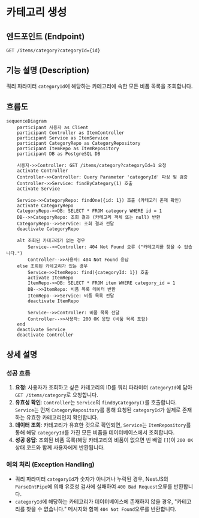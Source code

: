 # 카테고리 생성

## 엔드포인트 (Endpoint)

`GET /items/category?categoryId={id}`

## 기능 설명 (Description)

쿼리 파라미터 `categoryId`에 해당하는 카테고리에 속한 모든 비품 목록을 조회합니다.

## 흐름도

```mermaid
sequenceDiagram
    participant 사용자 as Client
    participant Controller as ItemController
    participant Service as ItemService
    participant CategoryRepo as CategoryRepository
    participant ItemRepo as ItemRepository
    participant DB as PostgreSQL DB

    사용자->>Controller: GET /items/category?categoryId=1 요청
    activate Controller
    Controller->>Controller: Query Parameter 'categoryId' 파싱 및 검증
    Controller->>Service: findByCategory(1) 호출
    activate Service

    Service->>CategoryRepo: findOne({id: 1}) 호출 (카테고리 존재 확인)
    activate CategoryRepo
    CategoryRepo->>DB: SELECT * FROM category WHERE id = 1
    DB-->>CategoryRepo: 조회 결과 (카테고리 객체 또는 null) 반환
    CategoryRepo-->>Service: 조회 결과 전달
    deactivate CategoryRepo

    alt 조회된 카테고리가 없는 경우
        Service-->>Controller: 404 Not Found 오류 ("카테고리를 찾을 수 없습니다.")
        Controller-->>사용자: 404 Not Found 응답
    else 조회된 카테고리가 있는 경우
        Service->>ItemRepo: find({categoryId: 1}) 호출
        activate ItemRepo
        ItemRepo->>DB: SELECT * FROM item WHERE category_id = 1
        DB-->>ItemRepo: 비품 목록 데이터 반환
        ItemRepo-->>Service: 비품 목록 전달
        deactivate ItemRepo

        Service-->>Controller: 비품 목록 전달
        Controller-->>사용자: 200 OK 응답 (비품 목록 포함)
    end
    deactivate Service
    deactivate Controller
```

## 상세 설명

### 성공 흐름

1.  **요청**: 사용자가 조회하고 싶은 카테고리의 ID를 쿼리 파라미터 `categoryId`에 담아 `GET /items/category`로 요청합니다.
2.  **유효성 확인**: `Controller`는 `Service`의 `findByCategory()`를 호출합니다. `Service`는 먼저 `CategoryRepository`를 통해 요청된 `categoryId`가 실제로 존재하는 유효한 카테고리인지 확인합니다.
3.  **데이터 조회**: 카테고리가 유효한 것으로 확인되면, `Service`는 `ItemRepository`를 통해 해당 `categoryId`를 가진 모든 비품을 데이터베이스에서 조회합니다.
4.  **성공 응답**: 조회된 비품 목록(해당 카테고리의 비품이 없으면 빈 배열 `[]`)이 `200 OK` 상태 코드와 함께 사용자에게 반환됩니다.

### 예외 처리 (Exception Handling)

- 쿼리 파라미터 `categoryId`가 숫자가 아니거나 누락된 경우, NestJS의 `ParseIntPipe`에 의해 유효성 검사에 실패하여 `400 Bad Request`오류를 반환합니다.
- `categoryId`에 해당하는 카테고리가 데이터베이스에 존재하지 않을 경우, "카테고리를 찾을 수 없습니다." 메시지와 함께 `404 Not Found`오류를 반환합니다.
